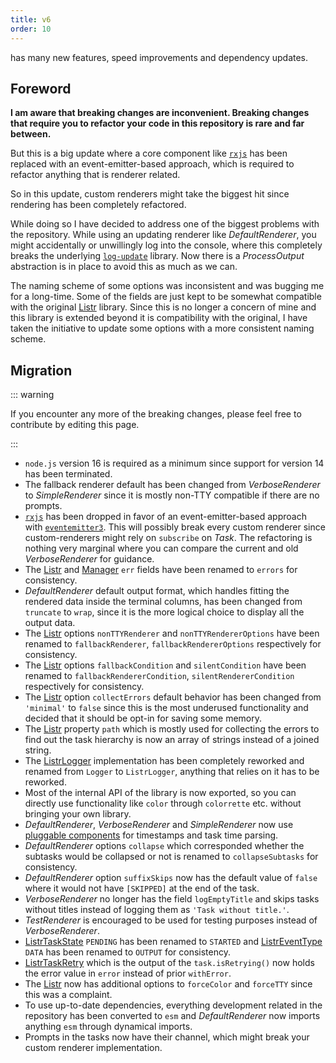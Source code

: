 ```yaml
---
title: v6
order: 10
---
```


<Version version="v6.0.0" /> has many new features, speed improvements and dependency updates.

<!-- more -->

## Foreword

**I am aware that breaking changes are inconvenient. Breaking changes that require you to refactor your code in this repository is rare and far between.**

But this is a big update where a core component like [`rxjs`](https://npmjs.com/rxjs) has been replaced with an event-emitter-based approach, which is required to refactor anything that is renderer related.

So in this update, custom renderers might take the biggest hit since rendering has been completely refactored.

While doing so I have decided to address one of the biggest problems with the repository. While using an updating renderer like _DefaultRenderer_, you might accidentally or unwillingly log into the console, where this completely breaks the underlying [`log-update`](https://npmjs.com/log-update) library. Now there is a _ProcessOutput_ abstraction is in place to avoid this as much as we can.

The naming scheme of some options was inconsistent and was bugging me for a long-time. Some of the fields are just kept to be somewhat compatible with the original [Listr](https://github.com/SamVerschueren/listr) library. Since this is no longer a concern of mine and this library is extended beyond it is compatibility with the original, I have taken the initiative to update some options with a more consistent naming scheme.

## Migration

::: warning

If you encounter any more of the breaking changes, please feel free to contribute by editing this page.

:::

- `node.js` version 16 is required as a minimum since support for version 14 has been terminated.
- The fallback renderer default has been changed from _VerboseRenderer_ to _SimpleRenderer_ since it is mostly non-TTY compatible if there are no prompts.
- [`rxjs`](https://npmjs.com/rxjs) has been dropped in favor of an event-emitter-based approach with [`eventemitter3`](https://npmjs.com/eventemitter3). This will possibly break every custom renderer since custom-renderers might rely on `subscribe` on _Task_. The refactoring is nothing very marginal where you can compare the current and old _VerboseRenderer_ for guidance.
- The [Listr](/api/listr2/classes/class..Listr.html) and [Manager](/api/listr2/classes/class._manager.Manager.html) `err` fields have been renamed to `errors` for consistency.
- _DefaultRenderer_ default output format, which handles fitting the rendered data inside the terminal columns, has been changed from `truncate` to `wrap`, since it is the more logical choice to display all the output data.
- The [Listr](/api/listr2/classes/class..Listr.html) options `nonTTYRenderer` and `nonTTYRendererOptions` have been renamed to `fallbackRenderer`, `fallbackRendererOptions` respectively for consistency.
- The [Listr](/api/listr2/classes/class..Listr.html) options `fallbackCondition` and `silentCondition` have been renamed to `fallbackRendererCondition`, `silentRendererCondition` respectively for consistency.
- The [Listr](/api/listr2/classes/class..Listr.html) option `collectErrors` default behavior has been changed from `'minimal'` to `false` since this is the most underused functionality and decided that it should be opt-in for saving some memory.
- The [Listr](/api/listr2/classes/class..Listr.html) property `path` which is mostly used for collecting the errors to find out the task hierarchy is now an array of strings instead of a joined string.
- The [ListrLogger](/api/listr2/classes/class..ListrLogger.html) implementation has been completely reworked and renamed from `Logger` to `ListrLogger`, anything that relies on it has to be reworked.
- Most of the internal API of the library is now exported, so you can directly use functionality like `color` through `colorrette` etc. without bringing your own library.
- _DefaultRenderer_, _VerboseRenderer_ and _SimpleRenderer_ now use [pluggable components](/renderer/logger.html#presets) for timestamps and task time parsing.
- _DefaultRenderer_ options `collapse` which corresponded whether the subtasks would be collapsed or not is renamed to `collapseSubtasks` for consistency.
- _DefaultRenderer_ option `suffixSkips` now has the default value of `false` where it would not have `[SKIPPED]` at the end of the task.
- _VerboseRenderer_ no longer has the field `logEmptyTitle` and skips tasks without titles instead of logging them as `'Task without title.'`.
- _TestRenderer_ is encouraged to be used for testing purposes instead of _VerboseRenderer_.
- [ListrTaskState](/api/listr2/enumerations/enumeration.ListrTaskState.html) `PENDING` has been renamed to `STARTED` and [ListrEventType](/api/listr2/enumerations/enumeration.ListrTaskEventType.html) `DATA` has been renamed to `OUTPUT` for consistency.
- [ListrTaskRetry](/api/listr2/interfaces/interface.ListrTaskRetry.html) which is the output of the `task.isRetrying()` now holds the error value in `error` instead of prior `withError`.
- The [Listr](/api/listr2/classes/class..Listr.html) now has additional options to `forceColor` and `forceTTY` since this was a complaint.
- To use up-to-date dependencies, everything development related in the repository has been converted to `esm` and _DefaultRenderer_ now imports anything `esm` through dynamical imports.
- Prompts in the tasks now have their channel, which might break your custom renderer implementation.
